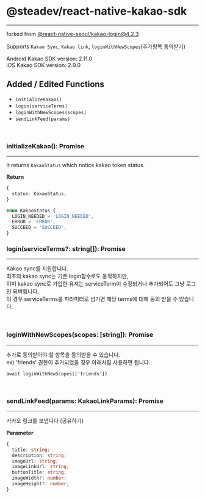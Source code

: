 # @steadev/react-native-kakao-sdk

---

forked from [@react-native-seoul/kakao-login@4.2.3](https://www.npmjs.com/package/@react-native-seoul/kakao-login)

Supports `Kakao Sync`, `Kakao link`, `loginWithNewScopes`(추가항목 동의받기)

Android Kakao SDK version: 2.11.0<br />
iOS Kakao SDK version: 2.9.0<br />

## Added / Edited Functions

- `initializeKakao()`
- `login(serviceTerms)`
- `loginWithNewScopes(scopes)`
- `sendLinkFeed(params)`

<br />

### initializeKakao(): Promise<void>

---

It returns `KakaoStatus` which notice kakao token status.<br />

<b>Return</b>

```typescript
{
  status: KakaoStatus;
}

enum KakaoStatus {
  LOGIN_NEEDED = 'LOGIN_NEEDED',
  ERROR = 'ERROR',
  SUCCEED = 'SUCCEED',
}
```

### login(serviceTerms?: string[]): Promise<KakaoOAuthToken>

---

Kakao sync를 지원합니다.<br />
최초의 kakao sync는 기존 login함수로도 동작하지만,<br />
이미 kakao sync로 가입한 유저는 serviceTerm이 수정되거나 추가되어도 그냥 로그인 되버립니다.<br />
이 경우 serviceTerms를 파라미터로 넘기면 해당 terms에 대해 동의 받을 수 있습니다.<br />

<br />

### loginWithNewScopes(scopes: [string]): Promise<KakaoOAuthToken>

---

추가로 동의받아야 할 항목을 동의받을 수 있습니다.<br />
ex) 'friends' 권한이 추가되었을 경우 아래처럼 사용하면 됩니다.

`await loginWithNewScopes(['friends'])`

<br />

### sendLinkFeed(params: KakaoLinkParams): Promise<void>

---

카카오 링크를 보냅니다 (공유하기)

<b>Parameter</b>

```typescript
{
  title: string;
  description: string;
  imageUrl: string;
  imageLinkUrl: string;
  buttonTitle: string;
  imageWidth?: number;
  imageHeight?: number;
}
```
